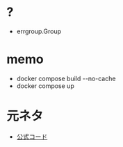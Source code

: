 

# ?
 * errgroup.Group

# memo
 * docker compose build --no-cache
 * docker compose up

# 元ネタ
 * [公式コード](https://github.com/budougumi0617/go_todo_app)